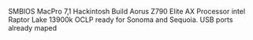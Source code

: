 SMBIOS MacPro 7,1 Hackintosh Build Aorus Z790 Elite AX 
Processor intel Raptor Lake 13900k 
OCLP ready for Sonoma and Sequoia. 
USB ports already maped 
